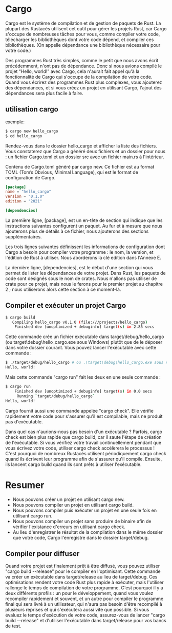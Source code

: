 # Cargo

Cargo est le système de compilation et de gestion de paquets de Rust. La plupart des Rustacés utilisent cet outil pour gérer les projets Rust, car Cargo s'occupe de nombreuses tâches pour vous, comme compiler votre code, télécharger les bibliothèques dont votre code dépend, et compiler ces bibliothèques. (On appelle dépendance une bibliothèque nécessaire pour votre code.)

Des programmes Rust très simples, comme le petit que nous avons écrit précédemment, n'ont pas de dépendance. Donc si nous avions compilé le projet “Hello, world!” avec Cargo, cela n'aurait fait appel qu'à la fonctionnalité de Cargo qui s'occupe de la compilation de votre code. Quand vous écrirez des programmes Rust plus complexes, vous ajouterez des dépendances, et si vous créez un projet en utilisant Cargo, l'ajout des dépendances sera plus facile à faire.

## utilisation cargo

exemple:
````bash
$ cargo new hello_cargo
$ cd hello_cargo
````
Rendez-vous dans le dossier hello_cargo et afficher la liste des fichiers. Vous constaterez que Cargo a généré deux fichiers et un dossier pour nous : un fichier Cargo.toml et un dossier src avec un fichier main.rs à l'intérieur.

Contenu de Cargo.toml généré par cargo new.
Ce fichier est au format TOML (Tom’s Obvious, Minimal Language), qui est le format de configuration de Cargo.

````toml
[package]
name = "hello_cargo"
version = "0.1.0"
edition = "2021"

[dependencies]
````

La première ligne, [package], est un en-tête de section qui indique que les instructions suivantes configurent un paquet. Au fur et à mesure que nous ajouterons plus de détails à ce fichier, nous ajouterons des sections supplémentaires.

Les trois lignes suivantes définissent les informations de configuration dont Cargo a besoin pour compiler votre programme : le nom, la version, et l'édition de Rust à utiliser. Nous aborderons la clé edition dans l'Annexe E.

La dernière ligne, [dependencies], est le début d'une section qui vous permet de lister les dépendances de votre projet. Dans Rust, les paquets de code sont désignés sous le nom de crates. Nous n'allons pas utiliser de crate pour ce projet, mais nous le ferons pour le premier projet au chapitre 2 ; nous utiliserons alors cette section à ce moment-là.

## Compiler et exécuter un projet Cargo

````bash
$ cargo build
   Compiling hello_cargo v0.1.0 (file:///projects/hello_cargo)
    Finished dev [unoptimized + debuginfo] target(s) in 2.85 secs
````
Cette commande crée un fichier exécutable dans target/debug/hello_cargo (ou target\debug\hello_cargo.exe sous Windows) plutôt que de le déposer dans votre dossier courant. Vous pouvez lancer l'exécutable avec cette commande :
````bash
$ ./target/debug/hello_cargo # ou .\target\debug\hello_cargo.exe sous Windows
Hello, world!
````

Mais cette commande "cargo run" fait les deux en une seule commande :
````bash
$ cargo run
    Finished dev [unoptimized + debuginfo] target(s) in 0.0 secs
     Running `target/debug/hello_cargo`
Hello, world!
````
Cargo fournit aussi une commande appelée "cargo check". Elle vérifie rapidement votre code pour s'assurer qu'il est compilable, mais ne produit pas d'exécutable.

Dans quel cas n'aurions-nous pas besoin d'un exécutable ? Parfois, cargo check est bien plus rapide que cargo build, car il saute l'étape de création de l'exécutable. Si vous vérifiez votre travail continuellement pendant que vous écrivez votre code, utiliser cargo check accélèrera le processus ! C'est pourquoi de nombreux Rustacés utilisent périodiquement cargo check quand ils écrivent leur programme afin de s'assurer qu'il compile. Ensuite, ils lancent cargo build quand ils sont prêts à utiliser l'exécutable.

# Resumer
- Nous pouvons créer un projet en utilisant cargo new.
- Nous pouvons compiler un projet en utilisant cargo build.
- Nous pouvons compiler puis exécuter un projet en une seule fois en utilisant cargo run.
- Nous pouvons compiler un projet sans produire de binaire afin de vérifier l'existance d'erreurs en utilisant cargo check.
- Au lieu d'enregistrer le résultat de la compilation dans le même dossier que votre code, Cargo l'enregistre dans le dossier target/debug.

## Compiler pour diffuser

Quand votre projet est finalement prêt à être diffusé, vous pouvez utiliser "cargo build --release" pour le compiler en l'optimisant. Cette commande va créer un exécutable dans target/release au lieu de target/debug. Ces optimisations rendent votre code Rust plus rapide à exécuter, mais l'utiliser rallonge le temps de compilation de votre programme. C'est pourquoi il y a deux différents profils : un pour le développement, quand vous voulez recompiler rapidement et souvent, et un autre pour compiler le programme final qui sera livré à un utilisateur, qui n'aura pas besoin d'être recompilé à plusieurs reprises et qui s'exécutera aussi vite que possible. Si vous évaluez le temps d'exécution de votre code, assurez-vous de lancer "cargo build --release" et d'utiliser l'exécutable dans target/release pour vos bancs de test.